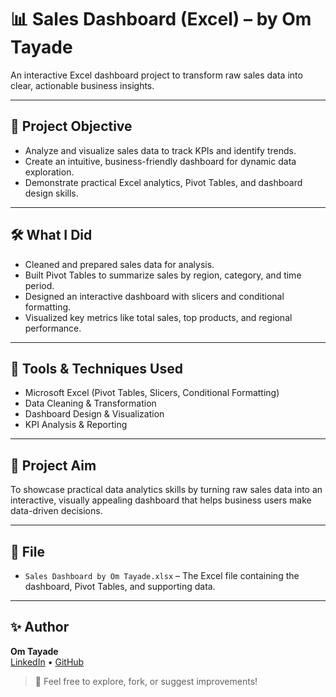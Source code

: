 # 📊 Sales Dashboard (Excel) – by Om Tayade

An interactive Excel dashboard project to transform raw sales data into clear, actionable business insights.

---

## 🎯 **Project Objective**
- Analyze and visualize sales data to track KPIs and identify trends.
- Create an intuitive, business-friendly dashboard for dynamic data exploration.
- Demonstrate practical Excel analytics, Pivot Tables, and dashboard design skills.

---

## 🛠 **What I Did**
- Cleaned and prepared sales data for analysis.
- Built Pivot Tables to summarize sales by region, category, and time period.
- Designed an interactive dashboard with slicers and conditional formatting.
- Visualized key metrics like total sales, top products, and regional performance.

---

## 🌟 **Tools & Techniques Used**
- Microsoft Excel (Pivot Tables, Slicers, Conditional Formatting)
- Data Cleaning & Transformation
- Dashboard Design & Visualization
- KPI Analysis & Reporting

---

## 📌 **Project Aim**
To showcase practical data analytics skills by turning raw sales data into an interactive, visually appealing dashboard that helps business users make data-driven decisions.

---

## 📂 **File**
- `Sales Dashboard by Om Tayade.xlsx` – The Excel file containing the dashboard, Pivot Tables, and supporting data.

---

## ✨ **Author**
**Om Tayade**  
[LinkedIn](https://www.linkedin.com/in/om-tayade-525359310) • [GitHub](https://github.com/omtayade2004)

> 🚀 Feel free to explore, fork, or suggest improvements!
